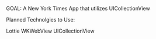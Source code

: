 GOAL:
A New York Times App that utilizes UICollectionView 

Planned Technolgies to Use: 

Lottie
WKWebView
UICollectionView



